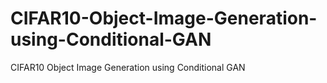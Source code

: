 # CIFAR10-Object-Image-Generation-using-Conditional-GAN
CIFAR10 Object Image Generation using Conditional GAN
